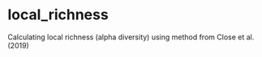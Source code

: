 # local_richness
Calculating local richness (alpha diversity) using method from Close et al. (2019)
